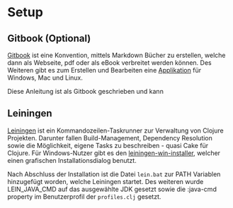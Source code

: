 # Setup

## Gitbook (Optional)

[Gitbook](http://www.gitbook.io/) ist eine Konvention, mittels Markdown Bücher zu erstellen, welche dann als Webseite, pdf oder als eBook verbreitet werden können. Des Weiteren gibt es zum Erstellen und Bearbeiten eine [Applikation](https://github.com/GitbookIO/editor/releases) für Windows, Mac und Linux.

Diese Anleitung ist als Gitbook geschrieben und kann

## Leiningen

[Leiningen](http://leiningen.org/) ist ein Kommandozeilen-Taskrunner zur Verwaltung von Clojure Projekten. Darunter fallen Build-Management, Dependency Resolution sowie die Möglichkeit, eigene Tasks zu beschreiben - quasi Cake für Clojure. Für Windows-Nutzer gibt es den [leiningen-win-installer](http://leiningen-win-installer.djpowell.net/), welcher einen grafischen Installationsdialog benutzt.

Nach Abschluss der Installation ist die Datei ``lein.bat`` zur PATH Variablen hinzugefügt worden, welche Leiningen startet. Des weiteren wurde LEIN_JAVA_CMD auf das ausgewählte JDK gesetzt sowie die :java-cmd property im Benutzerprofil der ``profiles.clj`` gesetzt.
